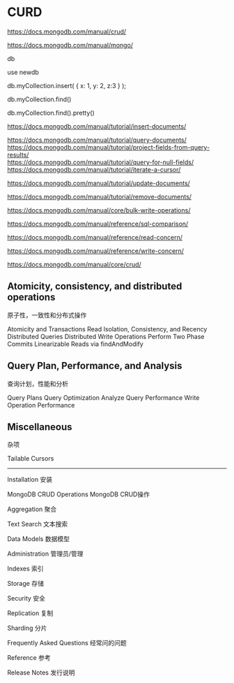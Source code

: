 # CURD  


https://docs.mongodb.com/manual/crud/


https://docs.mongodb.com/manual/mongo/ 




db

use newdb

db.myCollection.insert( { x: 1, y: 2, z:3 } );


<!-- db.getCollection("3test").find() -->

db.myCollection.find()

db.myCollection.find().pretty()

<!-- 
db.print()

db.myCollection.find().printjson()

 -->






https://docs.mongodb.com/manual/tutorial/insert-documents/  

https://docs.mongodb.com/manual/tutorial/query-documents/  
https://docs.mongodb.com/manual/tutorial/project-fields-from-query-results/  
https://docs.mongodb.com/manual/tutorial/query-for-null-fields/  
https://docs.mongodb.com/manual/tutorial/iterate-a-cursor/  

https://docs.mongodb.com/manual/tutorial/update-documents/  

https://docs.mongodb.com/manual/tutorial/remove-documents/  

https://docs.mongodb.com/manual/core/bulk-write-operations/  

https://docs.mongodb.com/manual/reference/sql-comparison/  

https://docs.mongodb.com/manual/reference/read-concern/  

https://docs.mongodb.com/manual/reference/write-concern/  

https://docs.mongodb.com/manual/core/crud/  

## Atomicity, consistency, and distributed operations  

原子性，一致性和分布式操作


Atomicity and Transactions
Read Isolation, Consistency, and Recency
Distributed Queries
Distributed Write Operations
Perform Two Phase Commits
Linearizable Reads via findAndModify

## Query Plan, Performance, and Analysis  

查询计划，性能和分析

Query Plans
Query Optimization
Analyze Query Performance
Write Operation Performance

## Miscellaneous  

杂项

Tailable Cursors



*******************************************************************************


Installation 安装  

MongoDB CRUD Operations  MongoDB CRUD操作

Aggregation 聚合  

Text Search 文本搜索  

Data Models 数据模型  

Administration 管理员/管理  

Indexes 索引  

Storage 存储  

Security 安全  

Replication 复制  

Sharding 分片  

Frequently Asked Questions 经常问的问题  

Reference 参考  

Release Notes 发行说明  















